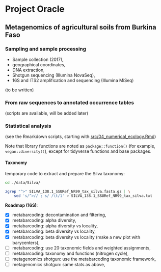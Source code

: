 # Project Oracle

## Metagenomics of agricultural soils from Burkina Faso

### Sampling and sample processing

- Sample collection (2017),
- geographical coordinates,
- DNA extraction,
- Shotgun sequencing (Illumina NovaSeq),
- 16S and ITS2 amplification and sequencing (Illumina MiSeq)

(to be written)

### From raw sequences to annotated occurrence tables

(scripts are available, will be added later)

### Statistical analysis

(see the Rmarkdown scripts, starting with
[src/04\_numerical\_ecology.Rmd](src/04_numerical_ecology.Rmd))

Note that library functions are noted as `package::function()` (for
example, `vegan::diversity()`), except for tidyverse functions and
base packages.

#### Taxonomy

temporary code to extract and prepare the Silva taxonomy:

```sh
cd ./data/Silva/

zgrep "^>" SILVA_138.1_SSURef_NR99_tax_silva.fasta.gz | \
    sed 's/^>// ; s/ /\t/1' > SILVA_138.1_SSURef_NR99_tax_silva.txt
```

**Roadmap (16S)**:

- [x] metabarcoding: decontamination and filtering,
- [x] metabarcoding: alpha diversity,
- [x] metabarcoding: alpha diversity vs locality,
- [x] metabarcoding: beta diversity vs locality,
- [x] metabarcoding: beta diversity vs locality (make a new plot with
      barycenters),
- [ ] metabarcoding: use 20 taxonomic fields and weighted assignments,
- [ ] metabarcoding: taxonomy and functions (nitrogen cycle),
- [ ] metagenomics shotgun: use the metabarcoding taxonomic framework,
- [ ] metagenomics shotgun: same stats as above,
